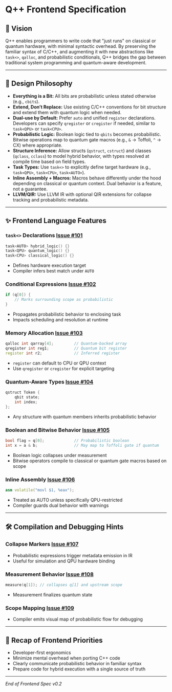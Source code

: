 # Q++ Frontend Specification

## 🚀 Vision
Q++ enables programmers to write code that "just runs" on classical or quantum hardware, with minimal syntactic overhead. By preserving the familiar syntax of C/C++, and augmenting it with new abstractions like `task<>`, `qalloc`, and probabilistic conditionals, Q++ bridges the gap between traditional system programming and quantum-aware development.

---

## 🧠 Design Philosophy
- **Everything is a Bit:** All bits are probabilistic unless stated otherwise (e.g., `cbits`).
- **Extend, Don’t Replace:** Use existing C/C++ conventions for bit structure and extend them with quantum logic when needed.
- **Dual-use by Default:** Prefer `auto` and unified `register` declarations. Developers can specify `qregister` or `cregister` if needed, similar to `task<QPU>` or `task<CPU>`.
- **Probabilistic Logic:** Boolean logic tied to `qbits` becomes probabilistic. Bitwise operations map to quantum gate macros (e.g., `&` → Toffoli, `^` → CX) where appropriate.
- **Structure Inference:** Allow structs (`qstruct`, `cstruct`) and classes (`qclass`, `cclass`) to model hybrid behavior, with types resolved at compile time based on field types.
- **Task Types:** Use `task<>` to explicitly define target hardware (e.g., `task<QPU>`, `task<CPU>`, `task<AUTO>`).
- **Inline Assembly + Macros:** Macros behave differently under the hood depending on classical or quantum context. Dual behavior is a feature, not a guarantee.
- **LLVM/QIR:** Use LLVM IR with optional QIR extensions for collapse tracking and probabilistic metadata.

---

## ✨ Frontend Language Features

### `task<>` Declarations [Issue #101](https://github.com/qpp-lang/qpp/issues/101)
```cpp
task<AUTO> hybrid_logic() {}
task<QPU> quantum_logic() {}
task<CPU> classical_logic() {}
```
- Defines hardware execution target
- Compiler infers best match under `AUTO`

### Conditional Expressions [Issue #102](https://github.com/qpp-lang/qpp/issues/102)
```cpp
if (q[0]) {
    // Marks surrounding scope as probabilistic
}
```
- Propagates probabilistic behavior to enclosing task
- Impacts scheduling and resolution at runtime

### Memory Allocation [Issue #103](https://github.com/qpp-lang/qpp/issues/103)
```cpp
qalloc int qarray[4];         // Quantum-backed array
qregister int reg1;           // Quantum bit register
register int r2;              // Inferred register
```
- `register` can default to CPU or QPU context
- Use `qregister` or `cregister` for explicit targeting

### Quantum-Aware Types [Issue #104](https://github.com/qpp-lang/qpp/issues/104)
```cpp
qstruct Token {
    qbit state;
    int index;
};
```
- Any structure with quantum members inherits probabilistic behavior

### Boolean and Bitwise Behavior [Issue #105](https://github.com/qpp-lang/qpp/issues/105)
```cpp
bool flag = q[0];             // Probabilistic boolean
int x = a & b;                // May map to Toffoli gate if quantum
```
- Boolean logic collapses under measurement
- Bitwise operators compile to classical or quantum gate macros based on scope

### Inline Assembly [Issue #106](https://github.com/qpp-lang/qpp/issues/106)
```cpp
asm volatile("movl $1, %eax");
```
- Treated as AUTO unless specifically QPU-restricted
- Compiler guards dual behavior with warnings

---

## 🛠 Compilation and Debugging Hints

### Collapse Markers [Issue #107](https://github.com/qpp-lang/qpp/issues/107)
- Probabilistic expressions trigger metadata emission in IR
- Useful for simulation and QPU hardware binding

### Measurement Behavior [Issue #108](https://github.com/qpp-lang/qpp/issues/108)
```cpp
measure(q[1]); // collapses q[1] and upstream scope
```
- Measurement finalizes quantum state

### Scope Mapping [Issue #109](https://github.com/qpp-lang/qpp/issues/109)
- Compiler emits visual map of probabilistic flow for debugging

---

## 🔁 Recap of Frontend Priorities
- Developer-first ergonomics
- Minimize mental overhead when porting C++ code
- Clearly communicate probabilistic behavior in familiar syntax
- Prepare code for hybrid execution with a single source of truth

---

*End of Frontend Spec v0.2*

